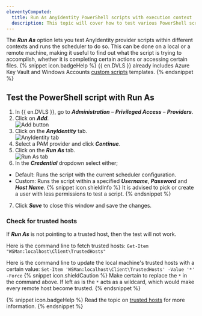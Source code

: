 ```yaml
---
eleventyComputed:
  title: Run As AnyIdentity PowerShell scripts with execution context
  description: This topic will cover how to test various PowerShell scripts calling AnyIdentity providers in {{ en.DVLS }} within a certain context.
---
```

The ***Run As*** option lets you test AnyIdentity provider scripts within different contexts and runs the scheduler to do so. This can be done on a local or a remote machine, making it useful to find out what the script is trying to accomplish, whether it is completing certain actions or accessing certain files.
{% snippet icon.badgeHelp %}
{{ en.DVLS }} already includes Azure Key Vault and Windows Accounts [custom scripts](/kb/devolutions-server/how-to-articles/create-anyidentity-pam-provider/#import-an-anyidentity-template) templates.
{% endsnippet %}  

## Test the PowerShell script with Run As
1. In {{ en.DVLS }}, go to ***Administration*** – ***Privileged Access*** – ***Providers***.
1. Click on ***Add***.  
![Add button](https://webdevolutions.azureedge.net/docs/en/kb/KB0149.png)
1. Click on the ***AnyIdentity*** tab.  
![AnyIdentity tab](https://webdevolutions.azureedge.net/docs/en/kb/KB0150.png)
1. Select a PAM provider and click ***Continue***.
1. Click on the ***Run As*** tab.  
![Run As tab](https://webdevolutions.azureedge.net/docs/en/kb/KB0151.png)
1. In the ***Credential*** dropdown select either;
  * Default: Runs the script with the current scheduler configuration.
  * Custom: Runs the script within a specified ***Username***, ***Password*** and ***Host Name***.
{% snippet icon.shieldInfo %}
It is advised to pick or create a user with less permissions to test a script.
{% endsnippet %}  

7. Click ***Save*** to close this window and save the changes.

### Check for trusted hosts
If ***Run As*** is not pointing to a trusted host, then the test will not work.  

Here is the command line to fetch trusted hosts: `Get-Item "WSMan:localhost\Client\TrustedHosts"`  

Here is the command line to update the local machine's trusted hosts with a certain value: `Set-Item 'WSMan:localhost\Client\TrustedHosts' -Value '*' -Force`
{% snippet icon.shieldCaution %}
Make certain to replace the `*` in the command above. If left as is the `*` acts as a wildcard, which would make every remote host become trusted.
{% endsnippet %}  

{% snippet icon.badgeHelp %}
Read the topic on [trusted hosts](/kb/devolutions-server/how-to-articles/winrm-trustedhostslist/) for more information.
{% endsnippet %}  
